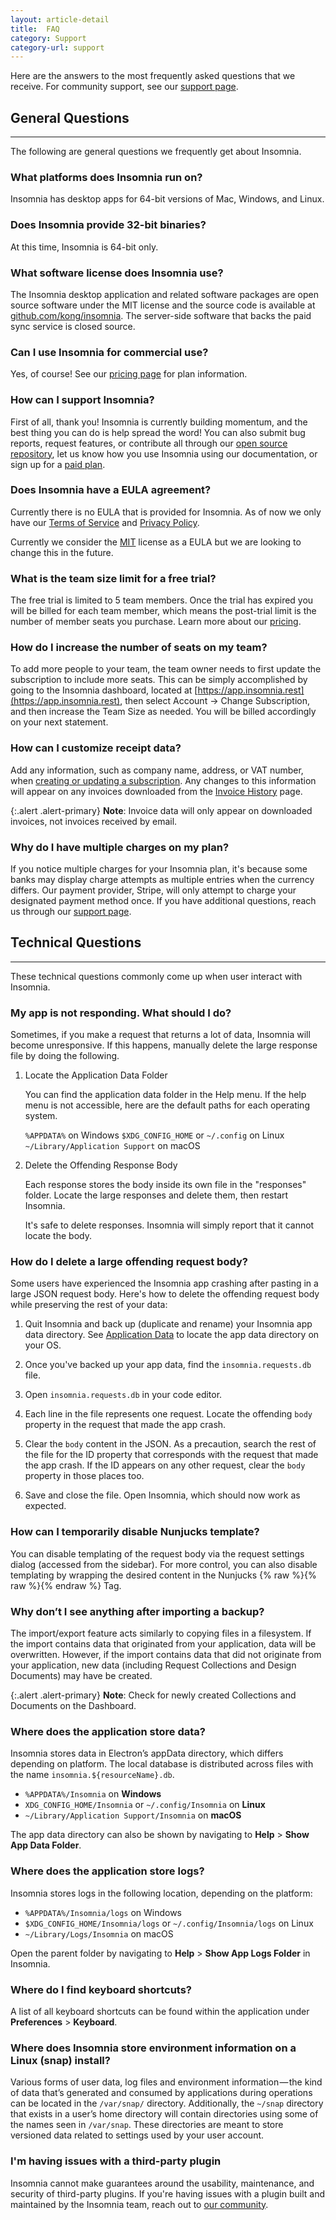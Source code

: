 ```yaml
---
layout: article-detail
title:  FAQ
category: Support
category-url: support
---
```


Here are the answers to the most frequently asked questions that we receive. For community support, see our [support page](https://insomnia.rest/support).

## General Questions
<hr>

The following are general questions we frequently get about Insomnia. 

### What platforms does Insomnia run on?

Insomnia has desktop apps for 64-bit versions of Mac, Windows, and Linux.

### Does Insomnia provide 32-bit binaries?

At this time, Insomnia is 64-bit only.

### What software license does Insomnia use?

The Insomnia desktop application and related software packages are open source software under the MIT license and the source code is available at [github.com/kong/insomnia](https://github.com/Kong/insomnia). The server-side software that backs the paid sync service is closed source.

### Can I use Insomnia for commercial use?

Yes, of course! See our [pricing page](https://insomnia.rest/pricing) for plan information.

### How can I support Insomnia?

First of all, thank you! Insomnia is currently building momentum, and the best thing you can do is help spread the word! You can also submit bug reports, request features, or contribute all through our [open source repository](https://github.com/Kong/insomnia), let us know how you use Insomnia using our documentation, or sign up for a [paid plan](https://insomnia.rest/pricing).

### Does Insomnia have a EULA agreement?

Currently there is no EULA that is provided for Insomnia. As of now we only have our [Terms of Service](https://insomnia.rest/terms) and [Privacy Policy](https://insomnia.rest/privacy).

Currently we consider the [MIT](https://opensource.org/licenses/MIT) license as a EULA but we are looking to change this in the future.

### What is the team size limit for a free trial?

The free trial is limited to 5 team members. Once the trial has expired you will be billed for each team member, which means the post-trial limit is the number of member seats you purchase. Learn more about our [pricing](https://insomnia.rest/pricing).

### How do I increase the number of seats on my team?

To add more people to your team, the team owner needs to first update the subscription to include more seats. This can be simply accomplished by going to the Insomnia dashboard, located at [https://app.insomnia.rest](https://app.insomnia.rest), then select Account -> Change Subscription, and then increase the Team Size as needed. You will be billed accordingly on your next statement.

### How can I customize receipt data?

Add any information, such as company name, address, or VAT number, when [creating or updating a subscription](https://app.insomnia.rest/app/subscribe/). Any changes to this information will appear on any invoices downloaded from the [Invoice History](https://app.insomnia.rest/app/invoices/) page.

{:.alert .alert-primary}
**Note**: Invoice data will only appear on downloaded invoices, not invoices received by email.

### Why do I have multiple charges on my plan?

If you notice multiple charges for your Insomnia plan, it's because some banks may display charge attempts as multiple entries when the currency differs. Our payment provider, Stripe, will only attempt to charge your designated payment method once. If you have additional questions, reach us through our [support page](https://insomnia.rest/support).

## Technical Questions
<hr>

These technical questions commonly come up when user interact with Insomnia.

### My app is not responding. What should I do?

Sometimes, if you make a request that returns a lot of data, Insomnia will become unresponsive. If this happens, manually delete the large response file by doing the following.

1. Locate the Application Data Folder

    You can find the application data folder in the Help menu. If the help menu is not accessible, here are the default paths for each operating system.

    `%APPDATA%` on Windows
    `$XDG_CONFIG_HOME` or `~/.config` on Linux
    `~/Library/Application Support` on macOS

1. Delete the Offending Response Body

    Each response stores the body inside its own file in the "responses" folder. Locate the large responses and delete them, then restart Insomnia.

    It's safe to delete responses. Insomnia will simply report that it cannot locate the body.

### How do I delete a large offending request body?

Some users have experienced the Insomnia app crashing after pasting in a large JSON request body. Here's how to delete the offending request body while preserving the rest of your data:

1. Quit Insomnia and back up (duplicate and rename) your Insomnia app data directory. See [Application Data](https://docs.insomnia.rest/insomnia/application-data) to locate the app data directory on your OS.

1. Once you've backed up your app data, find the `insomnia.requests.db` file.

1. Open `insomnia.requests.db` in your code editor.

1. Each line in the file represents one request. Locate the offending `body` property in the request that made the app crash.

1. Clear the `body` content in the JSON. As a precaution, search the rest of the file for the ID property that corresponds with the request that made the app crash. If the ID appears on any other request, clear the `body` property in those places too.

1. Save and close the file. Open Insomnia, which should now work as expected.

### How can I temporarily disable Nunjucks template?

You can disable templating of the request body via the request settings dialog (accessed from the sidebar). For more control, you can also disable templating by wrapping the desired content in the Nunjucks {% raw %}{% raw %}{% endraw %} Tag.

### Why don’t I see anything after importing a backup?

The import/export feature acts similarly to copying files in a filesystem. If the import contains data that originated from your application, data will be overwritten. However, if the import contains data that did not originate from your application, new data (including Request Collections and Design Documents) may have be created.

{:.alert .alert-primary}
**Note**: Check for newly created Collections and Documents on the Dashboard.

### Where does the application store data?

Insomnia stores data in Electron’s appData directory, which differs depending on platform. The local database is distributed across files with the name `insomnia.${resourceName}.db`.

* `%APPDATA%/Insomnia` on **Windows**
* `XDG_CONFIG_HOME/Insomnia` or `~/.config/Insomnia` on **Linux**
* `~/Library/Application Support/Insomnia` on **macOS**

The app data directory can also be shown by navigating to **Help** > **Show App Data Folder**.

### Where does the application store logs?

Insomnia stores logs in the following location, depending on the platform:

* `%APPDATA%/Insomnia/logs` on Windows
* `$XDG_CONFIG_HOME/Insomnia/logs` or `~/.config/Insomnia/logs` on Linux
* `~/Library/Logs/Insomnia` on macOS

Open the parent folder by navigating to **Help** > **Show App Logs Folder** in Insomnia.

### Where do I find keyboard shortcuts?

A list of all keyboard shortcuts can be found within the application under **Preferences** > **Keyboard**.

### Where does Insomnia store environment information on a Linux (snap) install?

Various forms of user data, log files and environment information — the kind of data that’s generated and consumed by applications during operations can be located in the `/var/snap/` directory. Additionally, the `~/snap` directory that exists in a user’s home directory will contain directories using some of the names seen in `/var/snap`. These directories are meant to store versioned data related to settings used by your user account.

### I'm having issues with a third-party plugin

Insomnia cannot make guarantees around the usability, maintenance, and security of third-party plugins. If you're having issues with a plugin built and maintained by the Insomnia team, reach out to [our community](https://insomnia.rest/support).
